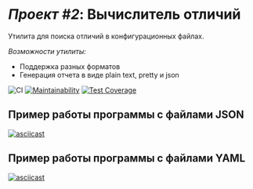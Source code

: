 # *Проект #2*: Вычислитель отличий

Утилита для поиска отличий в конфигурационных файлах.

*Возможности утилиты:*
* Поддержка разных форматов
* Генерация отчета в виде plain text, pretty и json

![CI](https://github.com/ynsem/frontend-project-lvl2/workflows/CI/badge.svg)  [![Maintainability](https://api.codeclimate.com/v1/badges/308dd2c17bbd62fa93f4/maintainability)](https://codeclimate.com/github/ynsem/frontend-project-lvl2/maintainability)  [![Test Coverage](https://api.codeclimate.com/v1/badges/308dd2c17bbd62fa93f4/test_coverage)](https://codeclimate.com/github/ynsem/frontend-project-lvl2/test_coverage)

## Пример работы программы с файлами JSON

[![asciicast](https://asciinema.org/a/IYVnxLWsjg4w8hyWhss3VdwYE.svg)](https://asciinema.org/a/IYVnxLWsjg4w8hyWhss3VdwYE)

## Пример работы программы с файлами YAML

[![asciicast](https://asciinema.org/a/ReZw8dX6eprTp2sOvhGDdF106.svg)](https://asciinema.org/a/ReZw8dX6eprTp2sOvhGDdF106)